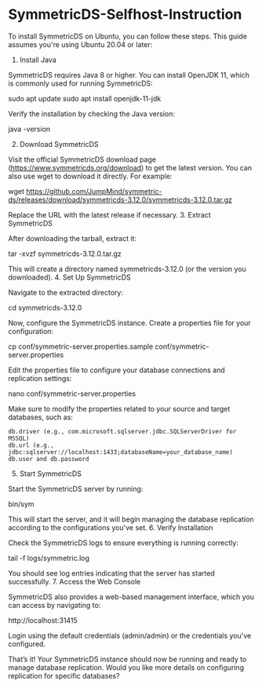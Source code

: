 # SymmetricDS-Selfhost-Instruction

To install SymmetricDS on Ubuntu, you can follow these steps. This guide assumes you're using Ubuntu 20.04 or later:
1. Install Java

SymmetricDS requires Java 8 or higher. You can install OpenJDK 11, which is commonly used for running SymmetricDS:

sudo apt update
sudo apt install openjdk-11-jdk

Verify the installation by checking the Java version:

java -version

2. Download SymmetricDS

Visit the official SymmetricDS download page (https://www.symmetricds.org/download) to get the latest version. You can also use wget to download it directly. For example:

wget https://github.com/JumpMind/symmetric-ds/releases/download/symmetricds-3.12.0/symmetricds-3.12.0.tar.gz

Replace the URL with the latest release if necessary.
3. Extract SymmetricDS

After downloading the tarball, extract it:

tar -xvzf symmetricds-3.12.0.tar.gz

This will create a directory named symmetricds-3.12.0 (or the version you downloaded).
4. Set Up SymmetricDS

Navigate to the extracted directory:

cd symmetricds-3.12.0

Now, configure the SymmetricDS instance. Create a properties file for your configuration:

cp conf/symmetric-server.properties.sample conf/symmetric-server.properties

Edit the properties file to configure your database connections and replication settings:

nano conf/symmetric-server.properties

Make sure to modify the properties related to your source and target databases, such as:

    db.driver (e.g., com.microsoft.sqlserver.jdbc.SQLServerDriver for MSSQL)
    db.url (e.g., jdbc:sqlserver://localhost:1433;databaseName=your_database_name)
    db.user and db.password

5. Start SymmetricDS

Start the SymmetricDS server by running:

bin/sym

This will start the server, and it will begin managing the database replication according to the configurations you've set.
6. Verify Installation

Check the SymmetricDS logs to ensure everything is running correctly:

tail -f logs/symmetric.log

You should see log entries indicating that the server has started successfully.
7. Access the Web Console

SymmetricDS also provides a web-based management interface, which you can access by navigating to:

http://localhost:31415

Login using the default credentials (admin/admin) or the credentials you've configured.

That’s it! Your SymmetricDS instance should now be running and ready to manage database replication. Would you like more details on configuring replication for specific databases?

